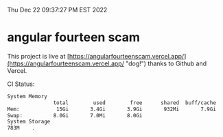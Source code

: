 Thu Dec 22 09:37:27 PM EST 2022

# angular fourteen scam


This project is live at [https://angularfourteenscam.vercel.app/](https://angularfourteenscam.vercel.app/ "dog!") thanks to Github and Vercel.

CI Status: 

```bash
System Memory
               total        used        free      shared  buff/cache   available
Mem:            15Gi       3.4Gi       3.9Gi       932Mi       7.9Gi        10Gi
Swap:          8.0Gi       7.0Mi       8.0Gi
System Storage
783M	.

